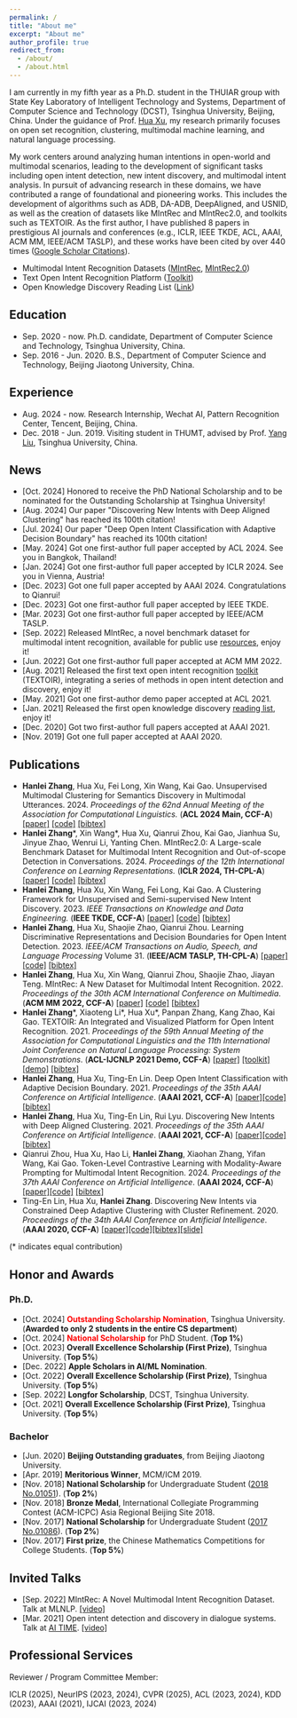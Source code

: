 ```yaml
---
permalink: /
title: "About me"
excerpt: "About me"
author_profile: true
redirect_from: 
  - /about/
  - /about.html
---
```


I am currently in my fifth year as a Ph.D. student in the THUIAR group with State Key Laboratory of Intelligent Technology and Systems, Department of Computer Science and Technology (DCST), Tsinghua University, Beijing, China. Under the guidance of Prof. [Hua Xu](https://thu-xuhua.github.io/), my research primarily focuses on open set recognition, clustering, multimodal machine learning, and natural language processing.

My work centers around analyzing human intentions in open-world and multimodal scenarios, leading to the development of significant tasks including open intent detection, new intent discovery, and multimodal intent analysis. In pursuit of advancing research in these domains, we have contributed a range of foundational and pioneering works. This includes the development of algorithms such as ADB, DA-ADB, DeepAligned, and USNID, as well as the creation of datasets like MIntRec and MIntRec2.0, and toolkits such as TEXTOIR. As the first author, I have published 8 papers in prestigious AI journals and conferences (e.g., ICLR, IEEE TKDE, ACL, AAAI,  ACM MM, IEEE/ACM TASLP), and these works have been cited by over 440 times ([Google Scholar Citations](https://scholar.google.com/citations?hl=en&user=PS5KVSQAAAAJ)).

* Multimodal Intent Recognition Datasets ([MIntRec](https://github.com/thuiar/MIntRec), [MIntRec2.0](https://github.com/thuiar/MIntRec2.0))
* Text Open Intent Recognition Platform ([Toolkit](https://github.com/thuiar/TEXTOIR))
* Open Knowledge Discovery Reading List ([Link](https://github.com/thuiar/OKD-Reading-List))

## Education
* Sep. 2020 - now. Ph.D. candidate, Department of Computer Science and Technology, Tsinghua University, China.
* Sep. 2016 - Jun. 2020. B.S., Department of Computer Science and Technology, Beijing Jiaotong University, China.

## Experience
* Aug. 2024 - now. Research Internship, Wechat AI, Pattern Recognition Center, Tencent, Beijing, China.
* Dec. 2018 - Jun. 2019. Visiting student in THUMT, advised by Prof. [Yang Liu](http://nlp.csai.tsinghua.edu.cn/~ly/), Tsinghua University, China.

## News
* [Oct. 2024] Honored to receive the PhD National Scholarship and to be nominated for the Outstanding Scholarship at Tsinghua University!
* [Aug. 2024] Our paper "Discovering New Intents with Deep Aligned Clustering" has reached its 100th citation!
* [Jul. 2024] Our paper "Deep Open Intent Classification with Adaptive Decision Boundary" has reached its 100th citation!
* [May. 2024] Got one first-author full paper accepted by ACL 2024. See you in Bangkok, Thailand!
* [Jan. 2024] Got one first-author full paper accepted by ICLR 2024. See you in Vienna, Austria!
* [Dec. 2023] Got one full paper accepted by AAAI 2024. Congratulations to Qianrui!
* [Dec. 2023] Got one first-author full paper accepted by IEEE TKDE.
* [Mar. 2023] Got one first-author full paper accepted by IEEE/ACM TASLP.
* [Sep. 2022] Released MIntRec, a novel benchmark dataset for multimodal intent recognition, available for public use [resources](https://github.com/thuiar/MIntRec), enjoy it!
* [Jun. 2022] Got one first-author full paper accepted at ACM MM 2022.  
* [Aug. 2021] Released the first text open intent recognition [toolkit](https://github.com/thuiar/TEXTOIR) (TEXTOIR), integrating a series of methods in open intent detection and discovery, enjoy it!
* [May. 2021] Got one first-author demo paper accepted at ACL 2021.
* [Jan. 2021] Released the first open knowledge discovery [reading list](https://github.com/thuiar/OKD-Reading-List), enjoy it!
* [Dec. 2020] Got two first-author full papers accepted at AAAI 2021.
* [Nov. 2019] Got one full paper accepted at AAAI 2020.


## Publications 

* <strong>Hanlei Zhang</strong>, Hua Xu, Fei Long, Xin Wang, Kai Gao. Unsupervised Multimodal Clustering for Semantics Discovery in Multimodal Utterances. 2024. <i>Proceedings of the 62nd Annual Meeting of the Association for Computational Linguistics.</i> (<strong>ACL 2024 Main, CCF-A</strong>) [[paper]](https://aclanthology.org/2024.acl-long.2/) [[code]](https://github.com/thuiar/UMC) [[bibtex]](/files/ACL24-UMC/UMC.bib)
* <strong>Hanlei Zhang</strong>\*, Xin Wang\*, Hua Xu, Qianrui Zhou, Kai Gao, Jianhua Su, Jinyue Zhao, Wenrui Li, Yanting Chen. MIntRec2.0: A Large-scale Benchmark Dataset for Multimodal Intent Recognition and Out-of-scope Detection in Conversations. 2024. <i>Proceedings of the 12th International Conference on Learning Representations.</i> (<strong>ICLR 2024, TH-CPL-A</strong>) [[paper]](https://openreview.net/forum?id=nY9nITZQjc)  [[code]](https://github.com/thuiar/MIntRec2.0) [[bibtex]](/files/ICLR24-MIntRec2.0/MIntRec2.0.bib)
* <strong>Hanlei Zhang</strong>, Hua Xu, Xin Wang, Fei Long, Kai Gao. A Clustering Framework for Unsupervised and Semi-supervised New Intent Discovery. 2023. <i>IEEE Transactions on Knowledge and Data Engineering.</i> (<strong>IEEE TKDE, CCF-A</strong>) [[paper]](https://ieeexplore.ieee.org/document/10349963)  [[code]](https://github.com/thuiar/TEXTOIR/tree/main/open_intent_discovery) [[bibtex]](/files/TKDE23-USNID/USNID.bib)
* <strong>Hanlei Zhang</strong>, Hua Xu, Shaojie Zhao, Qianrui Zhou. Learning Discriminative Representations and Decision Boundaries for Open Intent Detection. 2023.   <i>IEEE/ACM Transactions on Audio, Speech, and Language Processing</i> Volume 31. (<strong>IEEE/ACM TASLP, TH-CPL-A</strong>) [[paper]](https://ieeexplore.ieee.org/document/10097558) [[code]](https://github.com/thuiar/TEXTOIR/tree/main/open_intent_detection) [[bibtex]](/files/TASLP23-DA-ADB/DA-ADB.bib)
* <strong>Hanlei Zhang</strong>, Hua Xu, Xin Wang, Qianrui Zhou, Shaojie Zhao, Jiayan Teng. MIntRec: A New Dataset for Multimodal Intent Recognition. 2022. <i>Proceedings of the 30th ACM International Conference on Multimedia</i>. (<strong>ACM MM 2022, CCF-A</strong>) [[paper]](https://dl.acm.org/doi/10.1145/3503161.3547906) [[code]](https://github.com/thuiar/MIntRec) [[bibtex](/files/ACM-MM22-MIntRec/MIntRec.bib)]
* <strong>Hanlei Zhang</strong>\*, Xiaoteng Li\*, Hua Xu\*, Panpan Zhang, Kang Zhao, Kai Gao. TEXTOIR: An Integrated and Visualized Platform for Open Intent Recognition. 2021. <i>Proceedings of the 59th Annual Meeting of the Association for Computational Linguistics and the 11th International Joint Conference on Natural Language Processing: System Demonstrations</i>. (<strong>ACL-IJCNLP 2021 Demo, CCF-A</strong>)  [[paper]](https://aclanthology.org/2021.acl-demo.20.pdf) [[toolkit]](https://github.com/thuiar/TEXTOIR) [[demo]](https://github.com/thuiar/TEXTOIR-DEMO) [[bibtex]](/files/ACL21-TEXTOIR/TEXTOIR.bib)
* <strong>Hanlei Zhang</strong>, Hua Xu, Ting-En Lin. Deep Open Intent Classification with Adaptive Decision Boundary. 2021. <i>Proceedings of the 35th AAAI Conference on Artificial Intelligence</i>. (<strong>AAAI 2021, CCF-A</strong>)  [[paper]](https://arxiv.org/abs/2012.10209)[[code]](https://github.com/thuiar/Adaptive-Decision-Boundary)[[bibtex]](/files/AAAI21-ADB/ADB.bib)
* <strong>Hanlei Zhang</strong>, Hua Xu, Ting-En Lin, Rui Lyu. Discovering New Intents with Deep Aligned Clustering. 2021. <i>Proceedings of the 35th AAAI Conference on Artificial Intelligence</i>. (<strong>AAAI 2021, CCF-A</strong>)  [[paper]](https://arxiv.org/abs/2012.08987)[[code]](https://github.com/thuiar/DeepAligned-Clustering) [[bibtex]](/files/AAAI21-DeepAligned/DeepAligned.bib)
* Qianrui Zhou, Hua Xu, Hao Li, <strong>Hanlei Zhang</strong>, Xiaohan Zhang, Yifan Wang, Kai Gao. Token-Level Contrastive Learning with Modality-Aware Prompting for Multimodal Intent Recognition. 2024. <i>Proceedings of the 37th AAAI Conference on Artificial Intelligence</i>. (<strong>AAAI 2024, CCF-A</strong>)  [[paper]](https://arxiv.org/pdf/2312.14667.pdf)[[code]](https://github.com/thuiar/TCL-MAP) [[bibtex]](/files/AAAI24-TCL-MAP/TCL-MAP.bib)
* Ting-En Lin, Hua Xu, <strong>Hanlei Zhang</strong>. Discovering New Intents via Constrained Deep Adaptive Clustering with Cluster Refinement. 2020. <i>Proceedings of the 34th AAAI Conference on Artificial Intelligence</i>. (<strong>AAAI 2020, CCF-A</strong>) [[paper]](https://arxiv.org/pdf/1911.08891.pdf)[[code]](https://github.com/thuiar/CDAC-plus)[[bibtex]](/files/AAAI20-CDAC+/CDAC+.bib)[[slide]](/files/AAAI20-CDAC+/slices.pdf)

(\* indicates equal contribution)

## Honor and Awards

### Ph.D.

* [Oct. 2024] <span style="color: red;"><strong>Outstanding Scholarship Nomination</strong></span>, Tsinghua University. (**Awarded to only 2 students in the entire CS department**)
* [Oct. 2024] <span style="color: red;"><strong>National Scholarship</strong></span> for PhD Student. (**Top 1%**)
* [Oct. 2023] <strong>Overall Excellence Scholarship (First Prize)</strong>, Tsinghua University. (**Top 5%**)
* [Dec. 2022] <strong>Apple Scholars in AI/ML Nomination</strong>.
* [Oct. 2022] <strong>Overall Excellence Scholarship (First Prize)</strong>, Tsinghua University. (**Top 5%**)
* [Sep. 2022] <strong>Longfor Scholarship</strong>, DCST, Tsinghua University.
* [Oct. 2021] <strong>Overall Excellence Scholarship (First Prize)</strong>, Tsinghua University. (**Top 5%**)

### Bachelor
* [Jun. 2020] <strong>Beijing Outstanding graduates</strong>, from Beijing Jiaotong University. 
* [Apr. 2019] <strong>Meritorious Winner</strong>, MCM/ICM 2019.
* [Nov. 2018] <strong>National Scholarship</strong> for Undergraduate Student ([2018 No.01051](http://www.moe.gov.cn/srcsite/A05/s7505/201811/t20181114_354826.html)). (**Top 2%**)
* [Nov. 2018] <strong>Bronze Medal</strong>, International Collegiate Programming Contest (ACM-ICPC) Asia Regional Beijing Site 2018. 
* [Nov. 2017] <strong>National Scholarship</strong> for Undergraduate Student ([2017 No.01086](http://www.moe.gov.cn/srcsite/A05/s7505/201711/t20171108_318697.html)). (**Top 2%**)
* [Nov. 2017] <strong>First prize</strong>, the Chinese Mathematics Competitions for College Students. (**Top 5%**)

## Invited Talks

* [Sep. 2022] MIntRec: A Novel Multimodal Intent Recognition Dataset. Talk at MLNLP. [[video]](https://www.bilibili.com/video/BV1DD4y1v77N/)
* [Mar. 2021] Open intent detection and discovery in dialogue systems. Talk at [AI TIME](http://www.aitime.cn/). [[video]](https://www.bilibili.com/video/av247223757/)


## Professional Services

Reviewer / Program Committee Member:

ICLR (2025), NeurIPS (2023, 2024), CVPR (2025), ACL (2023, 2024), KDD (2023), AAAI (2021), IJCAI (2023, 2024)



&nbsp;&nbsp;&nbsp;&nbsp;&nbsp;&nbsp;&nbsp;&nbsp;
<script type='text/javascript' id='clustrmaps' src='//cdn.clustrmaps.com/map_v2.js?cl=ffffff&w=350&t=tt&d=6oKT70Jy08qPF_EXR7PXexVX1X5I8S5uiTIntTb87ic&cmo=ff5353&cmn=ff5353'></script>

